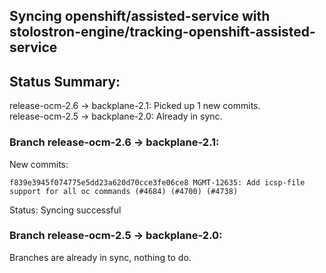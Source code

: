 ## Syncing openshift/assisted-service with stolostron-engine/tracking-openshift-assisted-service

## Status Summary:

release-ocm-2.6 -> backplane-2.1: Picked up 1 new commits.  
release-ocm-2.5 -> backplane-2.0: Already in sync.  

### Branch release-ocm-2.6 -> backplane-2.1:

New commits:

```
f839e3945f074775e5dd23a620d70cce3fe06ce8 MGMT-12635: Add icsp-file support for all oc commands (#4684) (#4700) (#4738)
```

Status: Syncing successful

### Branch release-ocm-2.5 -> backplane-2.0:

Branches are already in sync, nothing to do.
